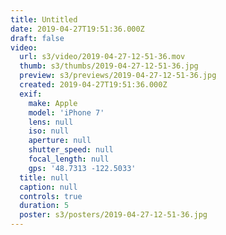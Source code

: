 ```yaml
---
title: Untitled
date: 2019-04-27T19:51:36.000Z
draft: false
video:
  url: s3/video/2019-04-27-12-51-36.mov
  thumb: s3/thumbs/2019-04-27-12-51-36.jpg
  preview: s3/previews/2019-04-27-12-51-36.jpg
  created: 2019-04-27T19:51:36.000Z
  exif:
    make: Apple
    model: 'iPhone 7'
    lens: null
    iso: null
    aperture: null
    shutter_speed: null
    focal_length: null
    gps: '48.7313 -122.5033'
  title: null
  caption: null
  controls: true
  duration: 5
  poster: s3/posters/2019-04-27-12-51-36.jpg
---
```

